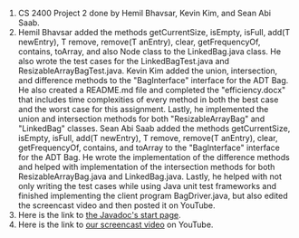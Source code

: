 1. CS 2400 Project 2 done by Hemil Bhavsar, Kevin Kim, and Sean Abi Saab.
2. Hemil Bhavsar added the methods getCurrentSize, isEmpty, isFull, add(T newEntry), T remove, remove(T anEntry), clear, getFrequencyOf, contains, toArray, and also Node class to the LinkedBag.java class. He also wrote the test cases for the LinkedBagTest.java and ResizableArrayBagTest.java. Kevin Kim added the union, intersection, and difference methods to the "BagInterface" interface for the ADT Bag. He also created a README.md file and completed the "efficiency.docx" that includes time complexities of every method in both the best case and the worst case for this assignment. Lastly, he implemented the union and intersection methods for both "ResizableArrayBag" and "LinkedBag" classes. Sean Abi Saab added the methods getCurrentSize, isEmpty, isFull, add(T newEntry), T remove, remove(T anEntry), clear, getFrequencyOf, contains, and toArray to the "BagInterface" interface for the ADT Bag. He wrote the implementation of the difference methods and helped with implementation of the intersection methods for both ResizableArrayBag.java and LinkedBag.java. Lastly, he helped with not only writing the test cases while using Java unit test frameworks and finished implementing the client program BagDriver.java, but also edited the screencast video and then posted it on YouTube.
3. Here is the link to [the Javadoc's start page](). 
4. Here is the link to [our screencast video]() on YouTube.
